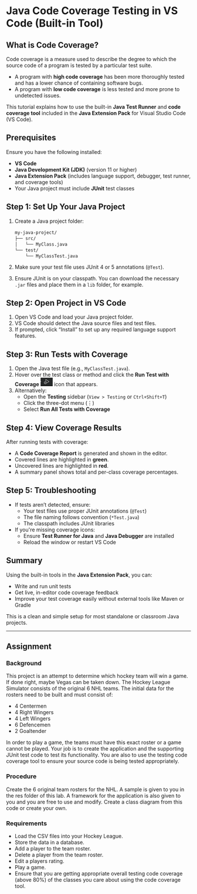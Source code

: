# Java Code Coverage Testing in VS Code (Built-in Tool)

## What is Code Coverage?
Code coverage is a measure used to describe the degree to which the source code of a program is tested by a particular test suite.

- A program with **high code coverage** has been more thoroughly tested and has a lower chance of containing software bugs.
- A program with **low code coverage** is less tested and more prone to undetected issues.

This tutorial explains how to use the built-in **Java Test Runner** and **code coverage tool** included in the **Java Extension Pack** for Visual Studio Code (VS Code).

## Prerequisites

Ensure you have the following installed:

- **VS Code**
- **Java Development Kit (JDK)** (version 11 or higher)
- **Java Extension Pack** (includes language support, debugger, test runner, and coverage tools)
- Your Java project must include **JUnit** test classes

## Step 1: Set Up Your Java Project

1. Create a Java project folder:
    ```
    my-java-project/
    ├── src/
    │   └── MyClass.java
    └── test/
        └── MyClassTest.java
    ```

2. Make sure your test file uses JUnit 4 or 5 annotations (`@Test`).

3. Ensure JUnit is on your classpath. You can download the necessary `.jar` files and place them in a `lib` folder, for example.

## Step 2: Open Project in VS Code

1. Open VS Code and load your Java project folder.
2. VS Code should detect the Java source files and test files.
3. If prompted, click “Install” to set up any required language support features.

## Step 3: Run Tests with Coverage

1. Open the Java test file (e.g., `MyClassTest.java`).
2. Hover over the test class or method and click the **Run Test with Coverage**  ![My Icon](./icons/CodeCoverage.png)  icon that appears.
3. Alternatively:
    - Open the **Testing** sidebar (`View > Testing` or `Ctrl+Shift+T`)
    - Click the three-dot menu (⋮)
    - Select **Run All Tests with Coverage**

## Step 4: View Coverage Results

After running tests with coverage:

- A **Code Coverage Report** is generated and shown in the editor.
- Covered lines are highlighted in **green**.
- Uncovered lines are highlighted in **red**.
- A summary panel shows total and per-class coverage percentages.

## Step 5: Troubleshooting

- If tests aren’t detected, ensure:
    - Your test files use proper JUnit annotations (`@Test`)
    - The file naming follows convention (`*Test.java`)
    - The classpath includes JUnit libraries
- If you're missing coverage icons:
    - Ensure **Test Runner for Java** and **Java Debugger** are installed
    - Reload the window or restart VS Code

## Summary

Using the built-in tools in the **Java Extension Pack**, you can:

- Write and run unit tests
- Get live, in-editor code coverage feedback
- Improve your test coverage easily without external tools like Maven or Gradle

This is a clean and simple setup for most standalone or classroom Java projects.

---

## Assignment

### Background
 This project is an attempt to determine which hockey team will win a game.  If done right, maybe Vegas can be taken down.  The Hockey League Simulator consists of the original 6 NHL teams. The initial data for the rosters need to be built and must consist of:

  - 4 Centermen
  - 4 Right Wingers
  - 4 Left Wingers
  - 6 Defencemen
  - 2 Goaltender

In order to play a game, the teams must have this exact roster or a game cannot be played.  Your job is to create the application and the supporting JUnit test code to test its functionality.  You are also to use the testing code coverage tool to ensure your source code is being tested appropriately.

### Procedure
Create the 6 original team rosters for the NHL.  A sample is given to you in the res folder of this lab.  A framework for the application is also given to you and you are free to use and modify.  Create a class diagram from this code or create your own.  

### Requirements
  - Load the CSV files into your Hockey League.
  - Store the data in a database.
  - Add a player to the team roster.
  - Delete a player from the team roster.
  - Edit a players rating.
  - Play a game.
  - Ensure that you are getting appropriate overall testing code coverage (above 80\%) of the classes you care about using the code coverage tool.

